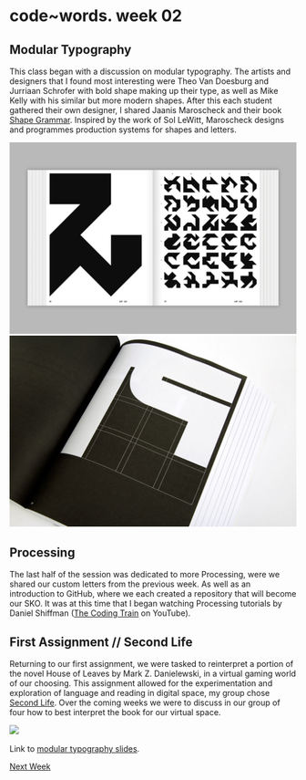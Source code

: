 # code~words. week 02

## Modular Typography
This class began with a discussion on modular typography. The artists and designers that I found most interesting were Theo Van Doesburg and Jurriaan Schrofer with bold shape making up their type, as well as Mike Kelly with his similar but more modern shapes. After this each student gathered their own designer, I shared Jaanis Maroscheck and their book [Shape Grammar](https://www.slanted.de/product/shape-grammars/). Inspired by the work of Sol LeWitt, Maroscheck designs and programmes production systems for shapes and letters. 

<img src="Grammars1.jpg"> 
<img src="Grammars2.jpg">

## Processing
The last half of the session was dedicated to more Processing, were we shared our custom letters from the previous week. As well as an introduction to GitHub, where we each created a repository that will become our SKO. It was at this time that I began watching Processing tutorials by Daniel Shiffman ([The Coding Train](https://www.youtube.com/c/TheCodingTrain/featured) on YouTube). 

## First Assignment // Second Life
Returning to our first assignment, we were tasked to reinterpret a portion of the novel House of Leaves by Mark Z. Danielewski, in a virtual gaming world of our choosing. This assignment allowed for the experimentation and exploration of language and reading in digital space, my group chose [Second Life](https://secondlife.com/). Over the coming weeks we were to discuss in our group of four how to best interpret the book for our virtual space. 

<img src="SecondLifeShot.png"> 

Link to [modular typography slides](https://docs.google.com/presentation/d/1N2hAFp6si7UsVuPj1oMQ21_HHF858NbXZna0YQxOQio/edit#slide=id.p).

[Next Week](https://finnarundel.github.io/codewordsRMIT/week_03/)

